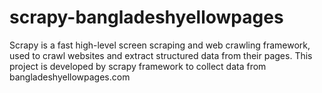 scrapy-bangladeshyellowpages
============================

Scrapy is a fast high-level screen scraping and web crawling framework, used to crawl websites and extract structured data from their pages. This project is developed by scrapy framework to collect data from bangladeshyellowpages.com
